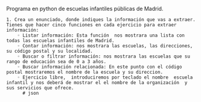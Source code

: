Programa en python de escuelas infantiles públicas de Madrid.

    1. Crea un enunciado, donde indiques la información que vas a extraer. Tienes que hacer cinco funciones en cada ejercicio para extraer información:
        ◦ Listar información: Esta función  nos mostrara una lista con todas las escuelas infantiles de Madrid.
        ◦ Contar información: nos mostrara las escuelas, las direcciones, su código postal y su localidad.
        ◦ Buscar o filtrar información: nos mostrara las escuelas que su rango de educación sea de 0 a 3 años.
        ◦ Buscar información relacionada: En este punto con el código postal mostraremos el nombre de la escuela y su direccion.
        ◦ Ejercicio libre,  introduciremos por teclado el nombre  escuela infantil y nos deberá de mostrar el el nombre de la organización  y sus servicios que ofrece.
          # json
